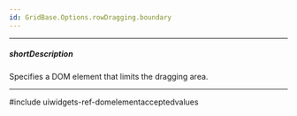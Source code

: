 ```yaml
---
id: GridBase.Options.rowDragging.boundary
---
```

---
##### shortDescription
Specifies a DOM element that limits the dragging area.

---
#include uiwidgets-ref-domelementacceptedvalues